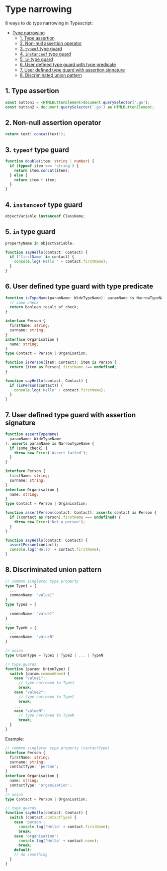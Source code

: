 # Type narrowing

8 ways to do type narrowing in Typescript:

- [Type narrowing](#type-narrowing)
  - [1. Type assertion](#1-type-assertion)
  - [2. Non-null assertion operator](#2-non-null-assertion-operator)
  - [3. `typeof` type guard](#3-typeof-type-guard)
  - [4. `instanceof` type guard](#4-instanceof-type-guard)
  - [5. `in` type guard](#5-in-type-guard)
  - [6. User defined type guard with type predicate](#6-user-defined-type-guard-with-type-predicate)
  - [7. User defined type guard with assertion signature](#7-user-defined-type-guard-with-assertion-signature)
  - [8. Discriminated union pattern](#8-discriminated-union-pattern)

## 1. Type assertion

```ts
const button1 = <HTMLButtonElement>document.querySelector('.go');
const button2 = document.querySelector('.go') as HTMLButtonElement;
```

## 2. Non-null assertion operator

```ts
return text!.concat(text!);
```

## 3. `typeof` type guard

```ts
function double(item: string | number) {
  if (typeof item === 'string') {
    return item.concat(item);
  } else {
    return item + item;
  }
}
```

## 4. `instanceof` type guard

```ts
objectVariable instanceof ClassName;
```

## 5. `in` type guard

```ts
propertyName in objectVariable;
```

```ts
function sayHello(contact: Contact) {
  if ('firstName' in contact) {
    console.log('Hello ' + contact.firstName);
  }
}
```

## 6. User defined type guard with type predicate

```ts
function isTypeName(paramName: WideTypeName): paramName is NarrowTypeName {
  // some check
  return boolean_result_of_check;
}
```

```ts
interface Person {
  firstName: string;
  surname: string;
}
interface Organisation {
  name: string;
}
type Contact = Person | Organisation;

function isPerson(item: Contact): item is Person {
  return (item as Person).firstName !== undefined;
}

function sayHello(contact: Contact) {
  if (isPerson(contact)) {
    console.log('Hello' + contact.firstName);
  }
}
```

## 7. User defined type guard with assertion signature

```ts
function assertTypeName(
  paramName: WideTypeName
): asserts paramName is NarrowTypeName {
  if (some_check) {
    throw new Error('Assert failed');
  }
}
```

```ts
interface Person {
  firstName: string;
  surname: string;
}
interface Organisation {
  name: string;
}
type Contact = Person | Organisation;

function assertPerson(contact: Contact): asserts contact is Person {
  if ((contact as Person).firstName === undefined) {
    throw new Error('Not a person');
  }
}

function sayHello(contact: Contact) {
  assertPerson(contact);
  console.log('Hello' + contact.firstName);
}
```

## 8. Discriminated union pattern

```ts
// common singleton type property
type Type1 = {
  ...
  commonName: "value1"
}
type Type2 = {
  ...
  commonName: "value1"
}
...
type TypeN = {
  ...
  commonName: "valueN"
}

// union
type UnionType = Type1 | Type2 | ... | TypeN

// type guards
function (param: UnionType) {
  switch (param.commonName) {
    case "value1":
      // type narrowed to Type1
      break;
    case "value2":
      // type narrowed to Type2
      break;
    ...
    case "valueN":
      // type narrowed to TypeN
      break;
  }
}
```

Example:

```ts
// common singleton type property (contactType)
interface Person {
  firstName: string;
  surname: string;
  contactType: 'person';
}
interface Organisation {
  name: string;
  contactType: 'organisation';
}
// union
type Contact = Person | Organisation;

// type guards
function sayHello(contact: Contact) {
  switch (contact.contactType) {
    case 'person':
      console.log('Hello' + contact.firstName);
      break;
    case 'organisation':
      console.log('Hello' + contact.name);
      break;
    default:
    // do something
  }
}
```
